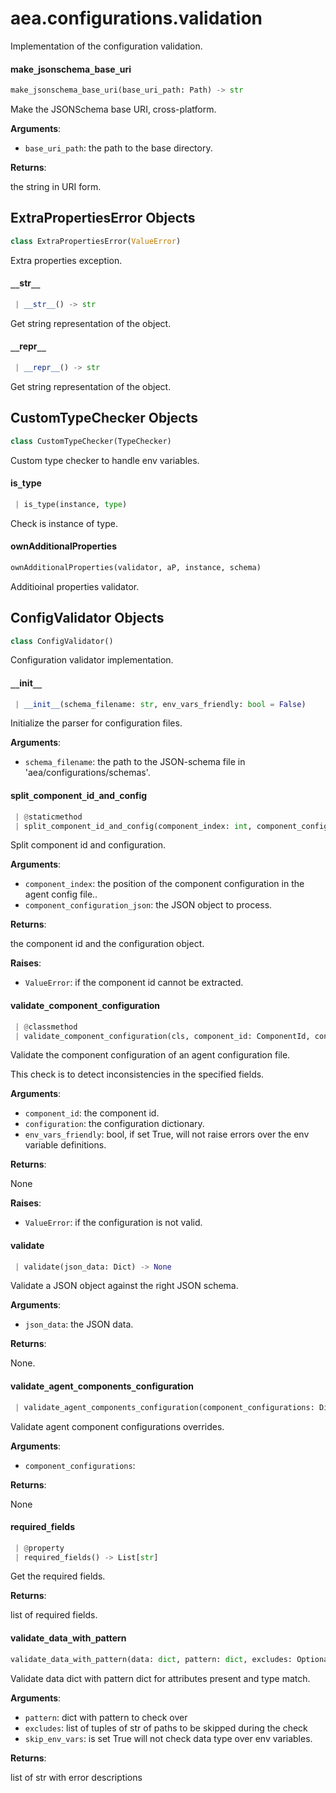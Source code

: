 <a name="aea.configurations.validation"></a>
# aea.configurations.validation

Implementation of the configuration validation.

<a name="aea.configurations.validation.make_jsonschema_base_uri"></a>
#### make`_`jsonschema`_`base`_`uri

```python
make_jsonschema_base_uri(base_uri_path: Path) -> str
```

Make the JSONSchema base URI, cross-platform.

**Arguments**:

- `base_uri_path`: the path to the base directory.

**Returns**:

the string in URI form.

<a name="aea.configurations.validation.ExtraPropertiesError"></a>
## ExtraPropertiesError Objects

```python
class ExtraPropertiesError(ValueError)
```

Extra properties exception.

<a name="aea.configurations.validation.ExtraPropertiesError.__str__"></a>
#### `__`str`__`

```python
 | __str__() -> str
```

Get string representation of the object.

<a name="aea.configurations.validation.ExtraPropertiesError.__repr__"></a>
#### `__`repr`__`

```python
 | __repr__() -> str
```

Get string representation of the object.

<a name="aea.configurations.validation.CustomTypeChecker"></a>
## CustomTypeChecker Objects

```python
class CustomTypeChecker(TypeChecker)
```

Custom type checker to handle env variables.

<a name="aea.configurations.validation.CustomTypeChecker.is_type"></a>
#### is`_`type

```python
 | is_type(instance, type)
```

Check is instance of type.

<a name="aea.configurations.validation.ownAdditionalProperties"></a>
#### ownAdditionalProperties

```python
ownAdditionalProperties(validator, aP, instance, schema)
```

Additioinal properties validator.

<a name="aea.configurations.validation.ConfigValidator"></a>
## ConfigValidator Objects

```python
class ConfigValidator()
```

Configuration validator implementation.

<a name="aea.configurations.validation.ConfigValidator.__init__"></a>
#### `__`init`__`

```python
 | __init__(schema_filename: str, env_vars_friendly: bool = False)
```

Initialize the parser for configuration files.

**Arguments**:

- `schema_filename`: the path to the JSON-schema file in 'aea/configurations/schemas'.

<a name="aea.configurations.validation.ConfigValidator.split_component_id_and_config"></a>
#### split`_`component`_`id`_`and`_`config

```python
 | @staticmethod
 | split_component_id_and_config(component_index: int, component_configuration_json: Dict) -> ComponentId
```

Split component id and configuration.

**Arguments**:

- `component_index`: the position of the component configuration in the agent config file..
- `component_configuration_json`: the JSON object to process.

**Returns**:

the component id and the configuration object.

**Raises**:

- `ValueError`: if the component id cannot be extracted.

<a name="aea.configurations.validation.ConfigValidator.validate_component_configuration"></a>
#### validate`_`component`_`configuration

```python
 | @classmethod
 | validate_component_configuration(cls, component_id: ComponentId, configuration: Dict, env_vars_friendly: bool = False) -> None
```

Validate the component configuration of an agent configuration file.

This check is to detect inconsistencies in the specified fields.

**Arguments**:

- `component_id`: the component id.
- `configuration`: the configuration dictionary.
- `env_vars_friendly`: bool, if set True, will not raise errors over the env variable definitions.

**Returns**:

None

**Raises**:

- `ValueError`: if the configuration is not valid.

<a name="aea.configurations.validation.ConfigValidator.validate"></a>
#### validate

```python
 | validate(json_data: Dict) -> None
```

Validate a JSON object against the right JSON schema.

**Arguments**:

- `json_data`: the JSON data.

**Returns**:

None.

<a name="aea.configurations.validation.ConfigValidator.validate_agent_components_configuration"></a>
#### validate`_`agent`_`components`_`configuration

```python
 | validate_agent_components_configuration(component_configurations: Dict) -> None
```

Validate agent component configurations overrides.

**Arguments**:

- `component_configurations`: 

**Returns**:

None

<a name="aea.configurations.validation.ConfigValidator.required_fields"></a>
#### required`_`fields

```python
 | @property
 | required_fields() -> List[str]
```

Get the required fields.

**Returns**:

list of required fields.

<a name="aea.configurations.validation.validate_data_with_pattern"></a>
#### validate`_`data`_`with`_`pattern

```python
validate_data_with_pattern(data: dict, pattern: dict, excludes: Optional[List[Tuple[str]]] = None, skip_env_vars: bool = False) -> List[str]
```

Validate data dict with pattern dict for attributes present and type match.

**Arguments**:

- `pattern`: dict with pattern to check over
- `excludes`: list of tuples of str of paths to be skipped during the check
- `skip_env_vars`: is set True will not check data type over env variables.

**Returns**:

list of str with error descriptions


